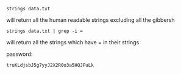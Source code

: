 ```
strings data.txt 
```

will return all the human readable strings excluding all the gibbersh

```
strings data.txt | grep -i = 
```

will return all the strings which have = in their strings


password:
```
truKLdjsbJ5g7yyJ2X2R0o3a5HQJFuLk
```
